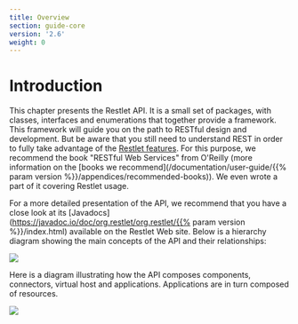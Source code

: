 ```yaml
---
title: Overview
section: guide-core
version: '2.6'
weight: 0
---
```

# Introduction

This chapter presents the Restlet API. It is a small set of packages,
with classes, interfaces and enumerations that together provide a
framework. This framework will guide you on the path to RESTful design
and development. But be aware that you still need to understand REST in
order to fully take advantage of the [Restlet features](../introduction/features).
For this purpose, we recommend the book "RESTful Web Services" from O'Reilly (more information on the  [books we recommend](/documentation/user-guide/{{% param version %}}/appendices/recommended-books)).
 We even wrote a part of it covering Restlet usage.

For a more detailed presentation of the API, we recommend that you have
a close look at its [Javadocs](https://javadoc.io/doc/org.restlet/org.restlet/{{% param version %}}/index.html)
available on the Restlet Web site. Below is a hierarchy diagram showing
the main concepts of the API and their relationships:

![](../images/restlets.png)

Here is a diagram illustrating how the API composes components,
connectors, virtual host and applications. Applications are in turn
composed of resources.

![](../images/tutorial05.png)
